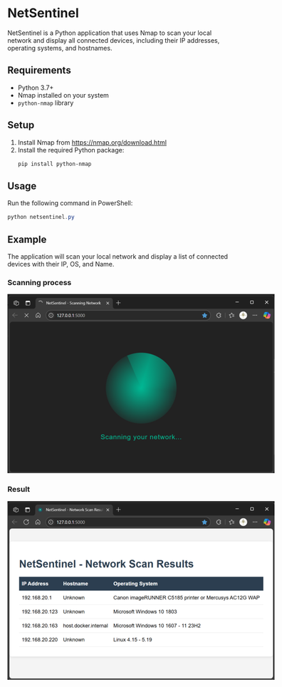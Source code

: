 # NetSentinel

NetSentinel is a Python application that uses Nmap to scan your local network and display all connected devices, including their IP addresses, operating systems, and hostnames.

## Requirements
- Python 3.7+
- Nmap installed on your system
- `python-nmap` library

## Setup
1. Install Nmap from https://nmap.org/download.html
2. Install the required Python package:
   ```powershell
   pip install python-nmap
   ```

## Usage
Run the following command in PowerShell:
```powershell
python netsentinel.py
```

## Example
The application will scan your local network and display a list of connected devices with their IP, OS, and Name.

### Scanning process
<img src="sample_images/NetSentinel ScanningProcess.png" alt="Scanning process" style="max-width:600px;height:auto;" />

### Result
<img src="sample_images/NetSentinel Example.png" alt="Scan results view" style="max-width:600px;height:auto;"/>